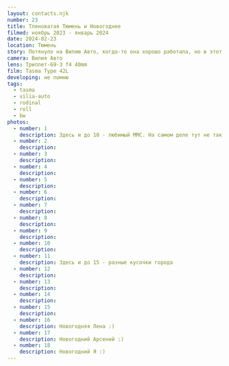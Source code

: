 ```yaml
---
layout: contacts.njk
number: 23
title: Тленоватая Тюмень и Новогоднее
filmed: ноябрь 2023 - январь 2024
date: 2024-02-23
location: Тюмень
story: Потянуло на Вилию Авто, когда-то она хорошо работала, но в этот раз что-то пошло не так. Может я сбил какую-то настройку, а может встроенный экспонометр помер - не знаю. Но получилось все равно миленько. Даже с таким качеством видно как работает объектив - очень сильно искажает к краям кадра, прям как на стареньком Zeiss Ikon. Но это не удивительно, ведь у их объективов одинаковая оптическая схема - триплет - с тремя линзами, родом из XIX века
camera: Вилия Авто
lens: Триплет-69-3 f4 40mm
film: Tasma Type 42L
developing: не помню
tags:
  - tasma
  - vilia-auto
  - rodinal
  - roll
  - bw
photos:
  - number: 1
    description: Здесь и до 10 - любимый ММС. На самом деле тут не так угрюмо, а летом вообще кайф
  - number: 2
    description:
  - number: 3
    description:
  - number: 4
    description:
  - number: 5
    description:
  - number: 6
    description:
  - number: 7
    description:
  - number: 8
    description:
  - number: 9
    description:
  - number: 10
    description:
  - number: 11
    description: Здесь и до 15 - разные кусочки города
  - number: 12
    description:
  - number: 13
    description:
  - number: 14
    description:
  - number: 15
    description:
  - number: 16
    description: Новогодняя Лена :)
  - number: 17
    description: Новогодний Арсений :)
  - number: 18
    description: Новогодний Я :)
---
```

